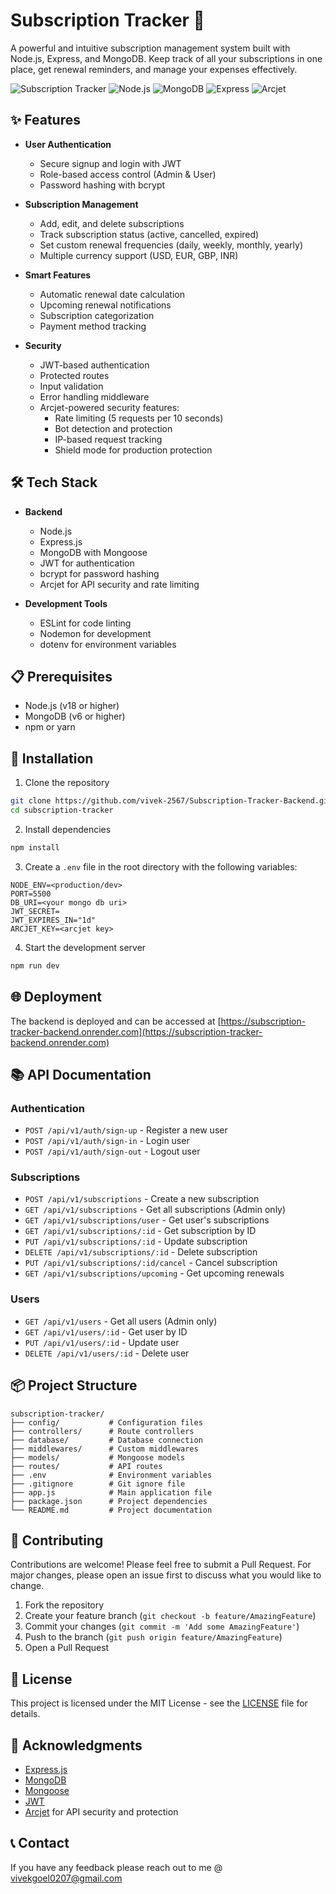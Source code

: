 # Subscription Tracker 🚀

A powerful and intuitive subscription management system built with Node.js, Express, and MongoDB. Keep track of all your subscriptions in one place, get renewal reminders, and manage your expenses effectively.

![Subscription Tracker](https://img.shields.io/badge/version-1.0.0-blue)
![Node.js](https://img.shields.io/badge/Node.js-18.x-green)
![MongoDB](https://img.shields.io/badge/MongoDB-6.x-green)
![Express](https://img.shields.io/badge/Express-4.x-green)
![Arcjet](https://img.shields.io/badge/Arcjet-1.0.0-blue)

## ✨ Features

- **User Authentication**
  - Secure signup and login with JWT
  - Role-based access control (Admin & User)
  - Password hashing with bcrypt

- **Subscription Management**
  - Add, edit, and delete subscriptions
  - Track subscription status (active, cancelled, expired)
  - Set custom renewal frequencies (daily, weekly, monthly, yearly)
  - Multiple currency support (USD, EUR, GBP, INR)

- **Smart Features**
  - Automatic renewal date calculation
  - Upcoming renewal notifications
  - Subscription categorization
  - Payment method tracking

- **Security**
  - JWT-based authentication
  - Protected routes
  - Input validation
  - Error handling middleware
  - Arcjet-powered security features:
    - Rate limiting (5 requests per 10 seconds)
    - Bot detection and protection
    - IP-based request tracking
    - Shield mode for production protection

## 🛠️ Tech Stack

- **Backend**
  - Node.js
  - Express.js
  - MongoDB with Mongoose
  - JWT for authentication
  - bcrypt for password hashing
  - Arcjet for API security and rate limiting

- **Development Tools**
  - ESLint for code linting
  - Nodemon for development
  - dotenv for environment variables

## 📋 Prerequisites

- Node.js (v18 or higher)
- MongoDB (v6 or higher)
- npm or yarn

## 🚀 Installation

1. Clone the repository
```bash
git clone https://github.com/vivek-2567/Subscription-Tracker-Backend.git
cd subscription-tracker
```

2. Install dependencies
```bash
npm install
```

3. Create a `.env` file in the root directory with the following variables:
```env
NODE_ENV=<production/dev>
PORT=5500
DB_URI=<your mongo db uri>
JWT_SECRET=
JWT_EXPIRES_IN="1d"
ARCJET_KEY=<arcjet key>
```

4. Start the development server
```bash
npm run dev
```

## 🌐 Deployment

The backend is deployed and can be accessed at [https://subscription-tracker-backend.onrender.com](https://subscription-tracker-backend.onrender.com)

## 📚 API Documentation

### Authentication

- `POST /api/v1/auth/sign-up` - Register a new user
- `POST /api/v1/auth/sign-in` - Login user
- `POST /api/v1/auth/sign-out` - Logout user

### Subscriptions

- `POST /api/v1/subscriptions` - Create a new subscription
- `GET /api/v1/subscriptions` - Get all subscriptions (Admin only)
- `GET /api/v1/subscriptions/user` - Get user's subscriptions
- `GET /api/v1/subscriptions/:id` - Get subscription by ID
- `PUT /api/v1/subscriptions/:id` - Update subscription
- `DELETE /api/v1/subscriptions/:id` - Delete subscription
- `PUT /api/v1/subscriptions/:id/cancel` - Cancel subscription
- `GET /api/v1/subscriptions/upcoming` - Get upcoming renewals

### Users

- `GET /api/v1/users` - Get all users (Admin only)
- `GET /api/v1/users/:id` - Get user by ID
- `PUT /api/v1/users/:id` - Update user
- `DELETE /api/v1/users/:id` - Delete user

## 📦 Project Structure

```
subscription-tracker/
├── config/           # Configuration files
├── controllers/      # Route controllers
├── database/         # Database connection
├── middlewares/      # Custom middlewares
├── models/           # Mongoose models
├── routes/           # API routes
├── .env              # Environment variables
├── .gitignore        # Git ignore file
├── app.js            # Main application file
├── package.json      # Project dependencies
└── README.md         # Project documentation
```

## 🤝 Contributing

Contributions are welcome! Please feel free to submit a Pull Request. For major changes, please open an issue first to discuss what you would like to change.

1. Fork the repository
2. Create your feature branch (`git checkout -b feature/AmazingFeature`)
3. Commit your changes (`git commit -m 'Add some AmazingFeature'`)
4. Push to the branch (`git push origin feature/AmazingFeature`)
5. Open a Pull Request

## 📝 License

This project is licensed under the MIT License - see the [LICENSE](LICENSE) file for details.

## 🙏 Acknowledgments

- [Express.js](https://expressjs.com/)
- [MongoDB](https://www.mongodb.com/)
- [Mongoose](https://mongoosejs.com/)
- [JWT](https://jwt.io/)
- [Arcjet](https://arcjet.com/) for API security and protection

## 📞 Contact

If you have any feedback please reach out to me @ vivekgoel0207@gmail.com


